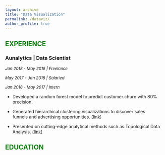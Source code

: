 ```yaml
---
layout: archive
title: "Data Visualization"
permalink: /dataviz/
author_profile: true
---
```

## <font color="green">EXPERIENCE</font>

### Aunalytics | Data Scientist

*<font size="2">Jan 2018 - May 2018 | Freelance</font>*

*<font size="2">May 2017 - Jan 2018 | Salaried</font>*

*<font size="2">Jan 2016 - May 2017 | Intern</font>*

* Developed a random forest model to predict customer churn with 80% precision.

* Generated hierarchical clustering visualizations to discover sales funnels and advertising opportunities. [(link)](https://jpskycak.github.io/files/skycak-aunalytics-salesfunnel.pdf)

* Presented on cutting-edge analytical methods such as Topological Data Analysis. [(link)](https://jpskycak.github.io/files/skycak-aunalytics-tda.pdf)

## <font color="green">EDUCATION</font>

